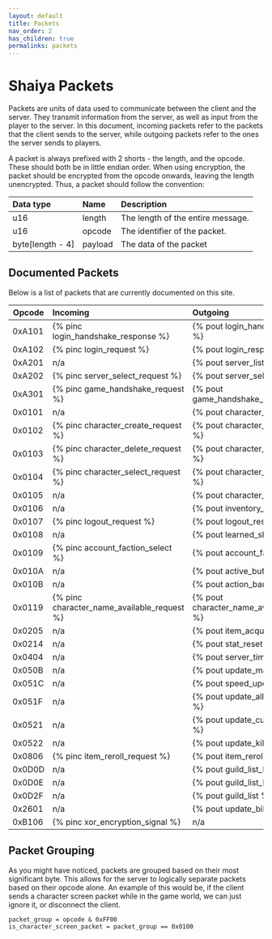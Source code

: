 ```yaml
---
layout: default
title: Packets
nav_order: 2
has_children: true
permalinks: packets
---
```


# Shaiya Packets

Packets are units of data used to communicate between the client and the server. They transmit information from the server, as well as input from the player to the server. In this document, incoming packets refer to the packets that the client sends to the server, while outgoing packets refer to the ones the server sends to players.

A packet is always prefixed with 2 shorts - the length, and the opcode. These should both be in little endian order. When using encryption, the packet should be encrypted from the opcode onwards, leaving the length unencrypted. Thus, a packet should follow the convention:

| Data type            | Name                 | Description                                        |
|:---------------------|:---------------------|:---------------------------------------------------|
| u16                  | length               | The length of the entire message.                  |
| u16                  | opcode               | The identifier of the packet.                      |
| byte[length - 4]     | payload              | The data of the packet                             |

## Documented Packets

Below is a list of packets that are currently documented on this site.

| Opcode    | Incoming                                      | Outgoing                                                                 |
------------|:----------------------------------------------|:-------------------------------------------------------------------------|
| 0xA101    | {% pinc login_handshake_response %}           | {% pout login_handshake_request %}                                       |
| 0xA102    | {% pinc login_request %}                      | {% pout login_response %}                                                |
| 0xA201    | n/a                                           | {% pout server_list %}                                                   |
| 0xA202    | {% pinc server_select_request %}              | {% pout server_select_response %}                                        |
| 0xA301    | {% pinc game_handshake_request %}             | {% pout game_handshake_response %}                                       |
| 0x0101    | n/a                                           | {% pout character_list %}                                                |
| 0x0102    | {% pinc character_create_request %}           | {% pout character_create_response %}                                     |
| 0x0103    | {% pinc character_delete_request %}           | {% pout character_delete_response %}                                     |
| 0x0104    | {% pinc character_select_request %}           | {% pout character_select_response %}                                     |
| 0x0105    | n/a                                           | {% pout character_details %}                                             |
| 0x0106    | n/a                                           | {% pout inventory_populate %}                                            |
| 0x0107    | {% pinc logout_request %}                     | {% pout logout_response %}                                               |
| 0x0108    | n/a                                           | {% pout learned_skills %}                                                |
| 0x0109    | {% pinc account_faction_select %}             | {% pout account_faction %}                                               |
| 0x010A    | n/a                                           | {% pout active_buffs %}                                                  |
| 0x010B    | n/a                                           | {% pout action_bar_update %}                                             |
| 0x0119    | {% pinc character_name_available_request %}   | {% pout character_name_available_response %}                             |
| 0x0205    | n/a                                           | {% pout item_acquired %}                                                 |
| 0x0214    | n/a                                           | {% pout stat_reset %}                                                    |
| 0x0404    | n/a                                           | {% pout server_time %}                                                   |
| 0x050B    | n/a                                           | {% pout update_max_resources %}                                          |
| 0x051C    | n/a                                           | {% pout speed_update %}                                                  |
| 0x051F    | n/a                                           | {% pout update_all_max_resources %}                                      |
| 0x0521    | n/a                                           | {% pout update_current_resources %}                                      |
| 0x0522    | n/a                                           | {% pout update_kills %}                                                  |
| 0x0806    | {% pinc item_reroll_request %}                | {% pout item_reroll_response %}                                          |
| 0x0D0D    | n/a                                           | {% pout guild_list_load_begin %}                                         |
| 0x0D0E    | n/a                                           | {% pout guild_list_load_end %}                                           |
| 0x0D2F    | n/a                                           | {% pout guild_list %}                                                    |
| 0x2601    | n/a                                           | {% pout update_billing_points %}                                         |
| 0xB106    | {% pinc xor_encryption_signal %}              | n/a                                                                      |

## Packet Grouping

As you might have noticed, packets are grouped based on their most significant byte. This allows for the server to logically separate packets based on their opcode alone. An example of this would be, if the client sends a character screen packet while in the game world, we can just ignore it, or disconnect the client.

```
packet_group = opcode & 0xFF00
is_character_screen_packet = packet_group == 0x0100
```